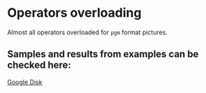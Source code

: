 ﻿# Operators overloading

Almost all operators overloaded for `pgm` format pictures.

## Samples and results from examples can be checked here:

<a href="https://drive.google.com/open?id=1uGJTMTUY-yq-YyuXdbH5YfpG8szYPKvY">Google Disk</a>